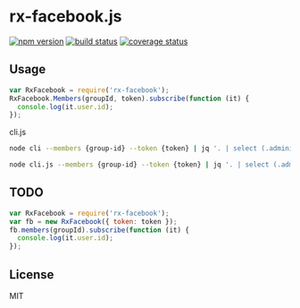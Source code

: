 # rx-facebook.js

[![npm version][npm-image]][npm-url]
[![build status][travis-image]][travis-url]
[![coverage status][coveralls-image]][coveralls-url]

[npm-image]: https://img.shields.io/npm/v/rx-facebook.svg?style=flat-square
[npm-url]: https://www.npmjs.com/package/rx-facebook
[travis-image]: https://img.shields.io/travis/yongjhih/rx-facebook.js.svg?style=flat-square
[travis-url]: https://travis-ci.org/yongjhih/rx-facebook.js
[coveralls-image]: https://img.shields.io/coveralls/yongjhih/rx-facebook.js.svg?style=flat-square
[coveralls-url]: https://coveralls.io/r/yongjhih/rx-facebook.js

## Usage

```js
var RxFacebook = require('rx-facebook');
RxFacebook.Members(groupId, token).subscribe(function (it) {
  console.log(it.user.id);
});
```

cli.js

```sh
node cli --members {group-id} --token {token} | jq '. | select (.administrator != true)' users.json > non-admin-users.json
```

```sh
node cli.js --members {group-id} --token {token} | jq '. | select (.administrator != true) | .id' users.json > non-admin-users-id.json
```

## TODO

```js
var RxFacebook = require('rx-facebook');
var fb = new RxFacebook({ token: token });
fb.members(groupId).subscribe(function (it) {
  console.log(it.user.id);
});
```

## License

MIT
